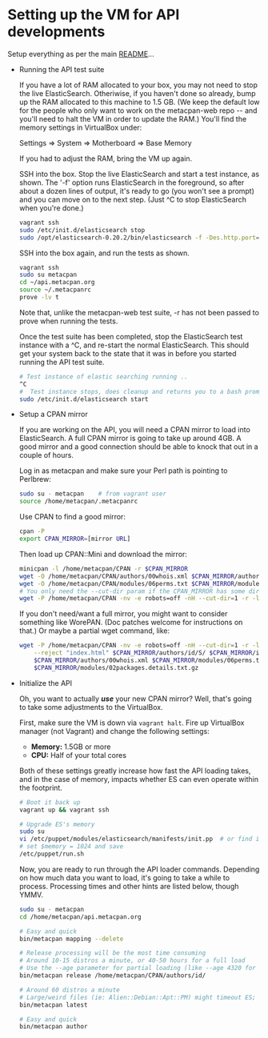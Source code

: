 # Setting up the VM for API developments

Setup everything as per the main [README](README.md)...

- Running the API test suite

    If you have a lot of RAM allocated to your box, you may not need to stop
    the live ElasticSearch.  Otheriwise, if you haven't done so already, bump
    up the RAM allocated to this machine to 1.5 GB.  (We keep the default low
    for the people who only want to work on the metacpan-web repo -- and you'll
    need to halt the VM in order to update the RAM.)  You'll find the memory
    settings in VirtualBox under:

    Settings => System => Motherboard => Base Memory

    If you had to adjust the RAM, bring the VM up again.

    SSH into the box.  Stop the live ElasticSearch and start a test instance,
    as shown.  The '-f' option runs ElasticSearch in the foreground, so after
    about a dozen lines of output, it's ready to go (you won't see a prompt)
    and you can move on to the next step. (Just ^C to stop ElasticSearch when
    you're done.)

    ```bash
    vagrant ssh
    sudo /etc/init.d/elasticsearch stop
    sudo /opt/elasticsearch-0.20.2/bin/elasticsearch -f -Des.http.port=9900 -Des.cluster.name=testing
    ```

    SSH into the box again, and run the tests as shown.

    ```bash
    vagrant ssh
    sudo su metacpan
    cd ~/api.metacpan.org
    source ~/.metacpanrc
    prove -lv t
    ```

    Note that, unlike the metacpan-web test suite, -r has not been passed to
    prove when running the tests.

    Once the test suite has been completed, stop the ElasticSearch test
    instance with a ^C, and re-start the normal ElasticSearch. This should get
    your system back to the state that it was in before you started running the
    API test suite.

    ```bash
    # Test instance of elastic searching running ..
    ^C
    #  Test instance stops, does cleanup and returns you to a bash prompt.
    sudo /etc/init.d/elasticsearch start
    ```

- Setup a CPAN mirror

    If you are working on the API, you will need a CPAN mirror to load into ElasticSearch.  A full CPAN
    mirror is going to take up around 4GB.  A good mirror and a good connection should be able to knock
    that out in a couple of hours.

    Log in as metacpan and make sure your Perl path is pointing to Perlbrew:

    ```bash
    sudo su - metacpan    # from vagrant user
    source /home/metacpan/.metacpanrc
    ```

    Use CPAN to find a good mirror:

    ```bash
    cpan -P
    export CPAN_MIRROR=[mirror URL]
    ```

    Then load up CPAN::Mini and download the mirror:

    ```bash
    minicpan -l /home/metacpan/CPAN -r $CPAN_MIRROR
    wget -O /home/metacpan/CPAN/authors/00whois.xml $CPAN_MIRROR/authors/00whois.xml
    wget -O /home/metacpan/CPAN/modules/06perms.txt $CPAN_MIRROR/modules/06perms.txt
    # You only need the --cut-dir param if the CPAN_MIRROR has some directory like /CPAN/ on it
    wget -P /home/metacpan/CPAN -nv -e robots=off -nH --cut-dir=1 -r -l 1 $CPAN_MIRROR/indices/
    ```

    If you don't need/want a full mirror, you might want to consider something like WorePAN.  (Doc patches
    welcome for instructions on that.)  Or maybe a partial wget command, like:

    ```bash
    wget -P /home/metacpan/CPAN -nv -e robots=off -nH --cut-dir=1 -r -l 3 -nc -np \
        --reject "index.html" $CPAN_MIRROR/authors/id/S/ $CPAN_MIRROR/indices/ \
        $CPAN_MIRROR/authors/00whois.xml $CPAN_MIRROR/modules/06perms.txt \
        $CPAN_MIRROR/modules/02packages.details.txt.gz
    ```

- Initialize the API

    Oh, you want to actually ***use*** your new CPAN mirror?  Well, that's going to take some adjustments to
    the VirtualBox.

    First, make sure the VM is down via `vagrant halt`.  Fire up VirtualBox manager (not Vagrant) and
    change the following settings:

    * **Memory:** 1.5GB or more
    * **CPU:** Half of your total cores

    Both of these settings greatly increase how fast the API loading takes, and in the case of memory,
    impacts whether ES can even operate within the footprint.

    ```bash
    # Boot it back up
    vagrant up && vagrant ssh

    # Upgrade ES's memory
    sudo su
    vi /etc/puppet/modules/elasticsearch/manifests/init.pp  # or find it in your linked puppet repo
    # set $memory = 1024 and save
    /etc/puppet/run.sh
    ```

    Now, you are ready to run through the API loader commands.  Depending on how much data you want to
    load, it's going to take a while to process.  Processing times and other hints are listed below,
    though YMMV.

    ```bash
    sudo su - metacpan
    cd /home/metacpan/api.metacpan.org

    # Easy and quick
    bin/metacpan mapping --delete

    # Release processing will be the most time consuming
    # Around 10-15 distros a minute, or 40-50 hours for a full load
    # Use the --age parameter for partial loading (like --age 4320 for six months)
    bin/metacpan release /home/metacpan/CPAN/authors/id/

    # Around 60 distros a minute
    # Large/weird files (ie: Alien::Debian::Apt::PM) might timeout ES; re-run it if it chokes
    bin/metacpan latest

    # Easy and quick
    bin/metacpan author
    ```

